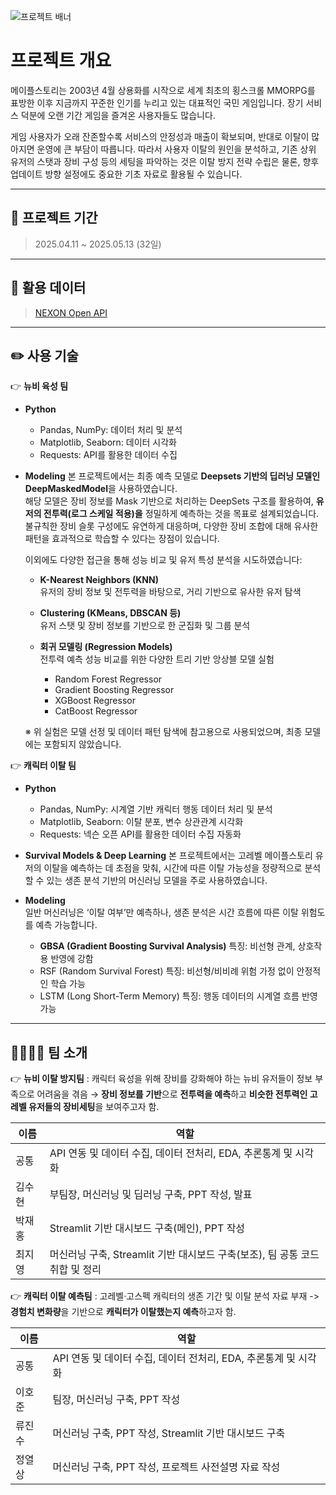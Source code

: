 ![프로젝트 배너](https://file.nexon.com/NxFile/download/FileDownloader.aspx?oidFile=5485424096059594172)

# 프로젝트 개요
메이플스토리는 2003년 4월 상용화를 시작으로 세계 최초의 횡스크롤 MMORPG를 표방한 이후 지금까지 꾸준한 인기를 누리고 있는 대표적인 국민 게임입니다. 장기 서비스 덕분에 오랜 기간 게임을 즐겨온 사용자들도 많습니다. 

게임 사용자가 오래 잔존할수록 서비스의 안정성과 매출이 확보되며, 반대로 이탈이 많아지면 운영에 큰 부담이 따릅니다. 따라서 사용자 이탈의 원인을 분석하고, 기존 상위 유저의 스탯과 장비 구성 등의 세팅을 파악하는 것은 이탈 방지 전략 수립은 물론, 향후 업데이트 방향 설정에도 중요한 기초 자료로 활용될 수 있습니다. 

<hr/>

## 📅 프로젝트 기간
> 2025.04.11 ~ 2025.05.13 (32일)

<hr/>

## 🧾 활용 데이터
> [NEXON Open API](https://openapi.nexon.com/ko/game/maplestory/?id=14)

<hr/>

## ✏️ 사용 기술
👉 **뉴비 육성 팀** 
- **Python**
  - Pandas, NumPy: 데이터 처리 및 분석
  - Matplotlib, Seaborn: 데이터 시각화
  - Requests: API를 활용한 데이터 수집

- **Modeling**
본 프로젝트에서는 최종 예측 모델로 **Deepsets 기반의 딥러닝 모델인 DeepMaskedModel**을 사용하였습니다.<br>
해당 모델은 장비 정보를 Mask 기반으로 처리하는 DeepSets 구조를 활용하여, **유저의 전투력(로그 스케일 적용)을** 정밀하게 예측하는 것을 목표로 설계되었습니다.<br>
불규칙한 장비 슬롯 구성에도 유연하게 대응하며, 다양한 장비 조합에 대해 유사한 패턴을 효과적으로 학습할 수 있다는 장점이 있습니다.

  이외에도 다양한 접근을 통해 성능 비교 및 유저 특성 분석을 시도하였습니다:

    - **K-Nearest Neighbors (KNN)**  
  유저의 장비 정보 및 전투력을 바탕으로, 거리 기반으로 유사한 유저 탐색

    - **Clustering (KMeans, DBSCAN 등)**  
  유저 스탯 및 장비 정보를 기반으로 한 군집화 및 그룹 분석

    - **회귀 모델링 (Regression Models)**  
  전투력 예측 성능 비교를 위한 다양한 트리 기반 앙상블 모델 실험
      - Random Forest Regressor  
      - Gradient Boosting Regressor  
      - XGBoost Regressor  
      - CatBoost Regressor

    ※ 위 실험은 모델 선정 및 데이터 패턴 탐색에 참고용으로 사용되었으며, 최종 모델에는 포함되지 않았습니다.

👉 **캐릭터 이탈 팀** 
- **Python**
  - Pandas, NumPy: 시계열 기반 캐릭터 행동 데이터 처리 및 분석
  - Matplotlib, Seaborn: 이탈 분포, 변수 상관관계 시각화
  - Requests: 넥슨 오픈 API를 활용한 데이터 수집 자동화

- **Survival Models & Deep Learning**
본 프로젝트에서는 고레벨 메이플스토리 유저의 이탈을 예측하는 데 초점을 맞춰, 시간에 따른 이탈 가능성을 정량적으로 분석할 수 있는 생존 분석 기반의 머신러닝 모델을 주로 사용하였습니다.

- **Modeling** <br>
일반 머신러닝은 ‘이탈 여부’만 예측하나, 생존 분석은 시간 흐름에 따른 이탈 위험도를 예측 가능합니다.

    - **GBSA (Gradient Boosting Survival Analysis)**
      특징: 비선형 관계, 상호작용 반영에 강함
    - RSF (Random Survival Forest)
      특징: 비선형/비비례 위험 가정 없이 안정적인 학습 가능
    - LSTM (Long Short-Term Memory)
      특징: 행동 데이터의 시계열 흐름 반영 가능

<hr/>
  
## 👨‍👩‍👧‍👦 팀 소개
👉 **뉴비 이탈 방지팀** : 캐릭터 육성을 위해 장비를 강화해야 하는 뉴비 유저들이 정보 부족으로 어려움을 겪음 → **장비 정보를 기반**으로 **전투력을 예측**하고 **비슷한 전투력인 고레벨 유저들의 장비세팅**을 보여주고자 함.
  
| 이름  | 역할           |
|-----|--------------|
| 공통 | API 연동 및 데이터 수집, 데이터 전처리, EDA, 추론통계 및 시각화 |
| 김수현 | 부팀장, 머신러닝 및 딥러닝 구축, PPT 작성, 발표 |
| 박재홍 | Streamlit 기반 대시보드 구축(메인), PPT 작성  |
| 최지영 | 머신러닝 구축, Streamlit 기반 대시보드 구축(보조), 팀 공통 코드 취합 및 정리 |

👉 **캐릭터 이탈 예측팀** : 고레벨·고스펙 캐릭터의 생존 기간 및 이탈 분석 자료 부재 -> **경험치 변화량**을 기반으로 **캐릭터가 이탈했는지 예측**하고자 함.

| 이름  | 역할           |
|-----|--------------|
| 공통 | API 연동 및 데이터 수집, 데이터 전처리, EDA, 추론통계 및 시각화 |
| 이호준 | 팀장, 머신러닝 구축, PPT 작성 |
| 류진수 | 머신러닝 구축, PPT 작성, Streamlit 기반 대시보드 구축 |
| 정열상 | 머신러닝 구축, PPT 작성, 프로젝트 사전설명 자료 작성  |

  
